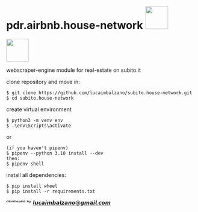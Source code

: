 # pdr.airbnb.house-network <img src="https://user-images.githubusercontent.com/45575898/184987964-64477382-1df1-4512-9b77-9d6ec0eef470.jpg" width="60" height="60" />
<img src="https://user-images.githubusercontent.com/45575898/192070406-645310f5-c157-4beb-a964-cfc94a118d62.png" width="60" height="60" />


webscraper-engine module for real-estate on subito.it

clone repository and move in:
```
$ git clone https://github.com/lucaimbalzano/subito.house-network.git
$ cd subito.house-network
```

create virtual environment

```
$ python3 -m venv env
$ .\env\Scripts\activate 
```
or 
```
(if you haven't pipenv)
$ pipenv --python 3.10 install --dev
then:
$ pipenv shell
```


install all dependencies:
```
$ pip install wheel
$ pip install -r requirements.txt
```


ᵈᵉᵛᵉˡᵒᵖᵉᵈ ᵇʸ 𝙡𝙪𝙘𝙖𝙞𝙢𝙗𝙖𝙡𝙯𝙖𝙣𝙤@𝙜𝙢𝙖𝙞𝙡.𝙘𝙤𝙢
